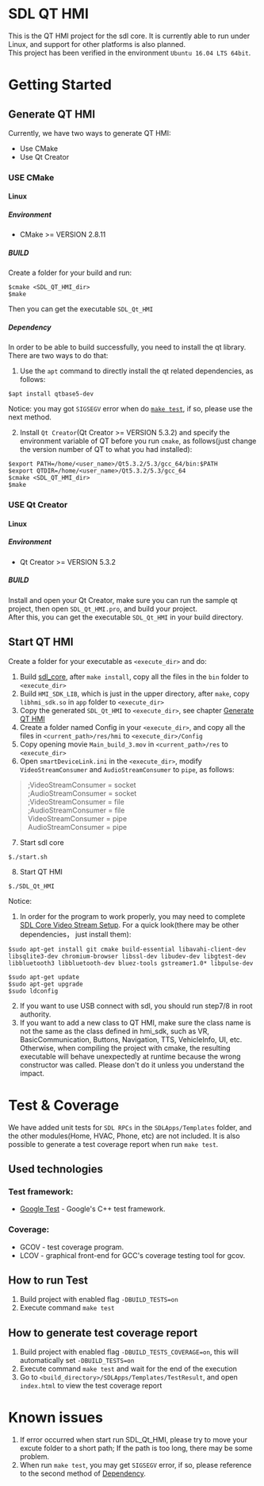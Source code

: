 # SDL QT HMI

This is the QT HMI project for the sdl core. It is currently able to run under Linux, and support for other platforms is also planned.<br>
This project has been verified in the environment `Ubuntu 16.04 LTS 64bit`.

# Getting Started

## Generate QT HMI

Currently, we have two ways to generate QT HMI:
  * Use CMake
  * Use Qt Creator

### USE CMake
#### Linux
##### Environment
* CMake >= VERSION 2.8.11
##### BUILD
Create a folder for your build and run:
```shell
$cmake <SDL_QT_HMI_dir>
$make
```
Then you can get the executable `SDL_Qt_HMI`

##### Dependency
In order to be able to build successfully, you need to install the qt library. There are two ways to do that:
  1. Use the `apt` command to directly install the qt related dependencies, as follows:
```shell
$apt install qtbase5-dev
```
  Notice: you may got `SIGSEGV` error when do [`make test`](#test), if so, please use the next method.

  2. Install `Qt Creator`(Qt Creator >= VERSION 5.3.2) and specify the environment variable of QT before you run `cmake`, as follows(just change the version number of QT to what you had installed):
```shell
$export PATH=/home/<user_name>/Qt5.3.2/5.3/gcc_64/bin:$PATH
$export QTDIR=/home/<user_name>/Qt5.3.2/5.3/gcc_64
$cmake <SDL_QT_HMI_dir>
$make
```


### USE Qt Creator
#### Linux
##### Environment
* Qt Creator >= VERSION 5.3.2
##### BUILD
Install and open your Qt Creator, make sure you can run the sample qt project, then open `SDL_Qt_HMI.pro`, and build your project.<br>
After this, you can get the executable `SDL_Qt_HMI` in your build directory.


## Start QT HMI
Create a folder for your executable as `<execute_dir>` and do:
  1. Build [sdl_core](https://github.com/smartdevicelink/sdl_core), after `make install`, copy all the files in the `bin` folder to `<execute_dir>`
  2. Build `HMI_SDK_LIB`, which is just in the upper directory, after `make`, copy `libhmi_sdk.so` in `app` folder to `<execute_dir>`
  3. Copy the generated `SDL_Qt_HMI` to `<execute_dir>`, see chapter [Generate QT HMI](#generate-qt-hmi)
  4. Create a folder named Config in your `<execute_dir>`, and copy all the files in `<current_path>/res/hmi` to `<execute_dir>/Config`
  5. Copy opening movie `Main_build_3.mov` in `<current_path>/res` to `<execute_dir>`
  6. Open `smartDeviceLink.ini` in the `<execute_dir>`, modify `VideoStreamConsumer` and `AudioStreamConsumer` to `pipe`, as follows:
>;VideoStreamConsumer = socket<br>
>;AudioStreamConsumer = socket<br>
>;VideoStreamConsumer = file<br>
>;AudioStreamConsumer = file<br>
>VideoStreamConsumer = pipe<br>
>AudioStreamConsumer = pipe<br>
  7. Start sdl core
```shell
$./start.sh
```
  8. Start QT HMI
```shell
$./SDL_Qt_HMI 
```

Notice: 
  1. In order for the program to work properly, you may need to complete [SDL Core Video Stream Setup](https://www.smartdevicelink.com/en/guides/core/video-streaming-setup/). For a quick look(there may be other dependencies， just install them):
```shell
$sudo apt-get install git cmake build-essential libavahi-client-dev libsqlite3-dev chromium-browser libssl-dev libudev-dev libgtest-dev libbluetooth3 libbluetooth-dev bluez-tools gstreamer1.0* libpulse-dev

$sudo apt-get update
$sudo apt-get upgrade
$sudo ldconfig
```
  2. If you want to use USB connect with sdl, you should run step7/8 in root authority.
  3. If you want to add a new class to QT HMI, make sure the class name is not the same as the class defined in hmi_sdk, such as VR, BasicCommunication, Buttons, Navigation, TTS, VehicleInfo, UI, etc. Otherwise, when compiling the project with cmake, the resulting executable will behave unexpectedly at runtime because the wrong constructor was called. Please don't do it unless you understand the impact.


# Test & Coverage
  We have added unit tests for `SDL RPCs` in the `SDLApps/Templates` folder, and the other modules(Home, HVAC, Phone, etc) are not included. It is also possible to generate a test coverage report when run `make test`.

## Used technologies
### Test framework:
  * [Google Test](https://github.com/google/googletest) - Google's C++ test framework.
### Coverage:
  * GCOV - test coverage program.
  * LCOV - graphical front-end for GCC's coverage testing tool for gcov.

## How to run Test

  1. Build project with enabled flag `-DBUILD_TESTS=on`
  2. Execute command `make test`

## How to generate test coverage report

  1. Build project with enabled flag `-DBUILD_TESTS_COVERAGE=on`, this will automatically set `-DBUILD_TESTS=on`
  2. Execute command `make test` and wait for the end of the execution
  3. Go to `<build_directory>/SDLApps/Templates/TestResult`, and open `index.html` to view the test coverage report


# Known issues

  1. If error occurred when start run SDL_Qt_HMI, please try to move your excute folder to a short path; If the path is too long, there may be some problem.
  2. When run `make test`, you may get `SIGSEGV` error, if so, please reference to the second method of [Dependency](#dependency).

